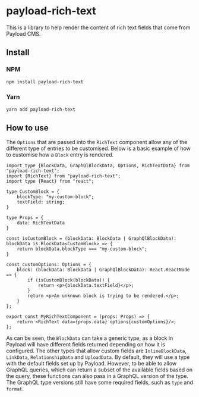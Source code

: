 # payload-rich-text

This is a library to help render the content of rich text fields that come from Payload CMS.

## Install

### NPM

```bash
npm install payload-rich-text
```

### Yarn

```bash
yarn add payload-rich-text
```

## How to use

The `Options` that are passed into the `RichText` component allow any of the different type of entries to be customised.
Below is a basic example of how to customise how a `Block` entry is rendered.

```tsx
import type {BlockData, GraphQlBlockData, Options, RichTextData} from "payload-rich-text";
import {RichText} from "payload-rich-text";
import type {React} from "react";

type CustomBlock = {
    blockType: "my-custom-block";
    textField: string;
}

type Props = {
    data: RichTextData
}

const isCustomBlock = (blockData: BlockData | GraphQlBlockData): blockData is BlockData<CustomBlock> => {
    return blockData.blockType === "my-custom-block";
}

const customOptions: Options = {
    block: (blockData: BlockData | GraphQlBlockData): React.ReactNode => {
        if (isCustomBlock(blockData)) {
            return <p>{blockData.textField}</p>;
        }
        return <p>An unknown block is trying to be rendered.</p>;
    }
};

export const MyRichTextComponent = (props: Props) => {
    return <RichText data={props.data} options{customOptions}/>;
};
```

As can be seen, the `BlockData` can take a generic type, as a block in Payload will have different fields returned
depending on how it is configured. The other types that allow custom fields are `InlineBlockData`, `LinkData`,
`RelationshipData` and `UploadData`. By default, they will use a type with the default fields set up by Payload.
However, to be able to allow GraphQL queries, which can return a subset of the available fields based on the query,
these functions can also pass in a GraphQL version of the type. The GraphQL type versions still have some required
fields, such as `type` and `format`.
